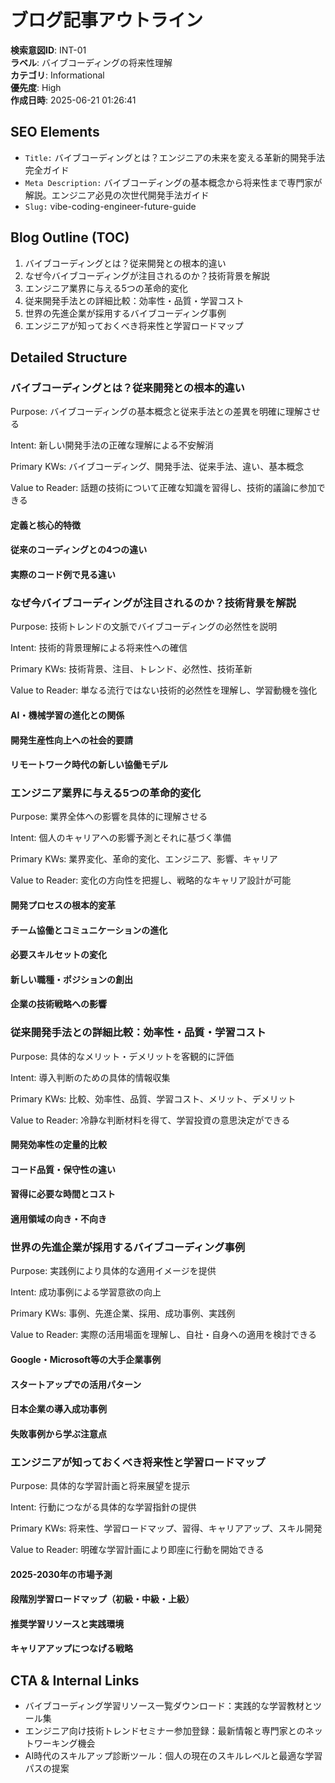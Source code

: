 # ブログ記事アウトライン

**検索意図ID**: INT-01  
**ラベル**: バイブコーディングの将来性理解  
**カテゴリ**: Informational  
**優先度**: High  
**作成日時**: 2025-06-21 01:26:41

## **SEO Elements**
- `Title:` バイブコーディングとは？エンジニアの未来を変える革新的開発手法完全ガイド
- `Meta Description:` バイブコーディングの基本概念から将来性まで専門家が解説。エンジニア必見の次世代開発手法ガイド
- `Slug:` vibe-coding-engineer-future-guide

## **Blog Outline (TOC)**
1. バイブコーディングとは？従来開発との根本的違い
2. なぜ今バイブコーディングが注目されるのか？技術背景を解説
3. エンジニア業界に与える5つの革命的変化
4. 従来開発手法との詳細比較：効率性・品質・学習コスト
5. 世界の先進企業が採用するバイブコーディング事例
6. エンジニアが知っておくべき将来性と学習ロードマップ

## **Detailed Structure**

### バイブコーディングとは？従来開発との根本的違い
Purpose: バイブコーディングの基本概念と従来手法との差異を明確に理解させる

Intent: 新しい開発手法の正確な理解による不安解消

Primary KWs: バイブコーディング、開発手法、従来手法、違い、基本概念

Value to Reader: 話題の技術について正確な知識を習得し、技術的議論に参加できる

#### 定義と核心的特徴
#### 従来のコーディングとの4つの違い
#### 実際のコード例で見る違い

### なぜ今バイブコーディングが注目されるのか？技術背景を解説
Purpose: 技術トレンドの文脈でバイブコーディングの必然性を説明

Intent: 技術的背景理解による将来性への確信

Primary KWs: 技術背景、注目、トレンド、必然性、技術革新

Value to Reader: 単なる流行ではない技術的必然性を理解し、学習動機を強化

#### AI・機械学習の進化との関係
#### 開発生産性向上への社会的要請
#### リモートワーク時代の新しい協働モデル

### エンジニア業界に与える5つの革命的変化
Purpose: 業界全体への影響を具体的に理解させる

Intent: 個人のキャリアへの影響予測とそれに基づく準備

Primary KWs: 業界変化、革命的変化、エンジニア、影響、キャリア

Value to Reader: 変化の方向性を把握し、戦略的なキャリア設計が可能

#### 開発プロセスの根本的変革
#### チーム協働とコミュニケーションの進化
#### 必要スキルセットの変化
#### 新しい職種・ポジションの創出
#### 企業の技術戦略への影響

### 従来開発手法との詳細比較：効率性・品質・学習コスト
Purpose: 具体的なメリット・デメリットを客観的に評価

Intent: 導入判断のための具体的情報収集

Primary KWs: 比較、効率性、品質、学習コスト、メリット、デメリット

Value to Reader: 冷静な判断材料を得て、学習投資の意思決定ができる

#### 開発効率性の定量的比較
#### コード品質・保守性の違い
#### 習得に必要な時間とコスト
#### 適用領域の向き・不向き

### 世界の先進企業が採用するバイブコーディング事例
Purpose: 実践例により具体的な適用イメージを提供

Intent: 成功事例による学習意欲の向上

Primary KWs: 事例、先進企業、採用、成功事例、実践例

Value to Reader: 実際の活用場面を理解し、自社・自身への適用を検討できる

#### Google・Microsoft等の大手企業事例
#### スタートアップでの活用パターン
#### 日本企業の導入成功事例
#### 失敗事例から学ぶ注意点

### エンジニアが知っておくべき将来性と学習ロードマップ
Purpose: 具体的な学習計画と将来展望を提示

Intent: 行動につながる具体的な学習指針の提供

Primary KWs: 将来性、学習ロードマップ、習得、キャリアアップ、スキル開発

Value to Reader: 明確な学習計画により即座に行動を開始できる

#### 2025-2030年の市場予測
#### 段階別学習ロードマップ（初級・中級・上級）
#### 推奨学習リソースと実践環境
#### キャリアアップにつなげる戦略

## **CTA & Internal Links**
- バイブコーディング学習リソース一覧ダウンロード：実践的な学習教材とツール集
- エンジニア向け技術トレンドセミナー参加登録：最新情報と専門家とのネットワーキング機会
- AI時代のスキルアップ診断ツール：個人の現在のスキルレベルと最適な学習パスの提案